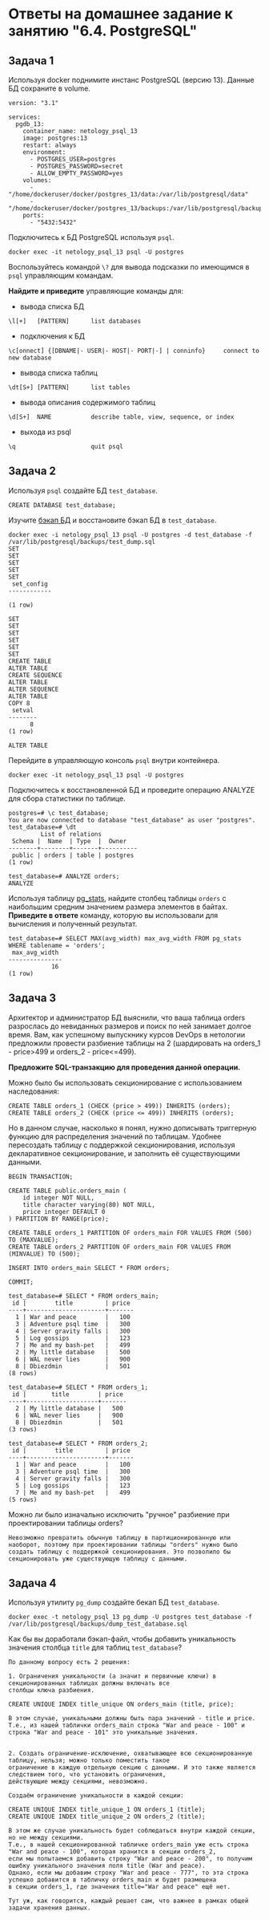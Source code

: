 # Ответы на домашнее задание к занятию "6.4. PostgreSQL"

## Задача 1

Используя docker поднимите инстанс PostgreSQL (версию 13). Данные БД сохраните в volume.

```text
version: "3.1"

services:
  pgdb_13:
    container_name: netology_psql_13
    image: postgres:13
    restart: always
    environment:
      - POSTGRES_USER=postgres
      - POSTGRES_PASSWORD=secret
      - ALLOW_EMPTY_PASSWORD=yes
    volumes:
      - "/home/dockeruser/docker/postgres_13/data:/var/lib/postgresql/data"
      - "/home/dockeruser/docker/postgres_13/backups:/var/lib/postgresql/backups"
    ports:
      - "5432:5432"
```

Подключитесь к БД PostgreSQL используя `psql`.

`docker exec -it netology_psql_13 psql -U postgres`

Воспользуйтесь командой `\?` для вывода подсказки по имеющимся в `psql` управляющим командам.

**Найдите и приведите** управляющие команды для:
- вывода списка БД

`\l[+]   [PATTERN]      list databases`

- подключения к БД

`\c[onnect] {[DBNAME|- USER|- HOST|- PORT|-] | conninfo}     connect to new database`

- вывода списка таблиц

`\dt[S+] [PATTERN]      list tables`

- вывода описания содержимого таблиц

`\d[S+]  NAME           describe table, view, sequence, or index`

- выхода из psql

`\q                     quit psql`

## Задача 2

Используя `psql` создайте БД `test_database`.

`CREATE DATABASE test_database;`

Изучите [бэкап БД](https://github.com/netology-code/virt-homeworks/tree/master/06-db-04-postgresql/test_data) и восстановите бэкап БД в `test_database`.

```text
docker exec -i netology_psql_13 psql -U postgres -d test_database -f /var/lib/postgresql/backups/test_dump.sql
SET
SET
SET
SET
SET
 set_config
------------

(1 row)

SET
SET
SET
SET
SET
SET
CREATE TABLE
ALTER TABLE
CREATE SEQUENCE
ALTER TABLE
ALTER SEQUENCE
ALTER TABLE
COPY 8
 setval
--------
      8
(1 row)

ALTER TABLE
```

Перейдите в управляющую консоль `psql` внутри контейнера.

`docker exec -it netology_psql_13 psql -U postgres`

Подключитесь к восстановленной БД и проведите операцию ANALYZE для сбора статистики по таблице.

```text
postgres=# \c test_database;
You are now connected to database "test_database" as user "postgres".
test_database=# \dt
         List of relations
 Schema |  Name  | Type  |  Owner
--------+--------+-------+----------
 public | orders | table | postgres
(1 row)

test_database=# ANALYZE orders;
ANALYZE
```

Используя таблицу [pg_stats](https://postgrespro.ru/docs/postgresql/12/view-pg-stats), найдите столбец таблицы `orders` 
с наибольшим средним значением размера элементов в байтах. **Приведите в ответе** команду, которую вы использовали для вычисления и полученный результат.

```text
test_database=# SELECT MAX(avg_width) max_avg_width FROM pg_stats WHERE tablename = 'orders';
 max_avg_width
---------------
            16
(1 row)
```

## Задача 3

Архитектор и администратор БД выяснили, что ваша таблица orders разрослась до невиданных размеров и
поиск по ней занимает долгое время. Вам, как успешному выпускнику курсов DevOps в нетологии предложили
провести разбиение таблицы на 2 (шардировать на orders_1 - price>499 и orders_2 - price<=499).

**Предложите SQL-транзакцию для проведения данной операции.**


Можно было бы использовать секционирование с использованием наследования:

```text
CREATE TABLE orders_1 (CHECK (price > 499)) INHERITS (orders);
CREATE TABLE orders_2 (CHECK (price <= 499)) INHERITS (orders);
```

Но в данном случае, насколько я понял, нужно дописывать триггерную функцию для распределения значений по таблицам.
Удобнее пересоздать таблицу с поддержкой секционирования, используя декларативное секционирование, и заполнить её существующими данными.

```text
BEGIN TRANSACTION;

CREATE TABLE public.orders_main (
    id integer NOT NULL,
    title character varying(80) NOT NULL,
    price integer DEFAULT 0
) PARTITION BY RANGE(price);

CREATE TABLE orders_1 PARTITION OF orders_main FOR VALUES FROM (500) TO (MAXVALUE);
CREATE TABLE orders_2 PARTITION OF orders_main FOR VALUES FROM (MINVALUE) TO (500);

INSERT INTO orders_main SELECT * FROM orders;

COMMIT;

test_database=# SELECT * FROM orders_main;
 id |        title         | price
----+----------------------+-------
  1 | War and peace        |   100
  3 | Adventure psql time  |   300
  4 | Server gravity falls |   300
  5 | Log gossips          |   123
  7 | Me and my bash-pet   |   499
  2 | My little database   |   500
  6 | WAL never lies       |   900
  8 | Dbiezdmin            |   501
(8 rows)

test_database=# SELECT * FROM orders_1;
 id |       title        | price
----+--------------------+-------
  2 | My little database |   500
  6 | WAL never lies     |   900
  8 | Dbiezdmin          |   501
(3 rows)

test_database=# SELECT * FROM orders_2;
 id |        title         | price
----+----------------------+-------
  1 | War and peace        |   100
  3 | Adventure psql time  |   300
  4 | Server gravity falls |   300
  5 | Log gossips          |   123
  7 | Me and my bash-pet   |   499
(5 rows)
```

Можно ли было изначально исключить "ручное" разбиение при проектировании таблицы orders?

`Невозможно превратить обычную таблицу в партиционированную или наоборот, поэтому при проектировании таблицы "orders" нужно было создать таблицу с поддержкой секционирования.
Это позволило бы секционировать уже существующую таблицу с данными.`

## Задача 4

Используя утилиту `pg_dump` создайте бекап БД `test_database`.

`docker exec -t netology_psql_13 pg_dump -U postgres test_database -f /var/lib/postgresql/backups/dump_test_database.sql`

Как бы вы доработали бэкап-файл, чтобы добавить уникальность значения столбца `title` для таблиц `test_database`?

```text
По данному вопросу есть 2 решения:

1. Ограничения уникальности (а значит и первичные ключи) в секционированных таблицах должны включать все
столбцы ключа разбиения.

CREATE UNIQUE INDEX title_unique ON orders_main (title, price);

В этом случае, уникальными должны быть пара значений - title и price.
Т.е., из нашей таблички orders_main строка "War and peace - 100" и строка "War and peace - 101" это уникальные значения.


2. Создать ограничение-исключение, охватывающее всю секционированную таблицу, нельзя; можно только поместить такое
ограничение в каждую отдельную секцию с данными. И это также является следствием того, что установить ограничения,
действующие между секциями, невозможно.

Создаём ограничение уникальности в каждой секции:

CREATE UNIQUE INDEX title_unique_1 ON orders_1 (title);
CREATE UNIQUE INDEX title_unique_2 ON orders_2 (title);

В этом же случае уникальность будет соблюдаться внутри каждой секции, но не между секциями.
Т.е., в нашей секционированной табличке orders_main уже есть строка "War and peace - 100", которая хранится в секции orders_2,
если мы попытаемся добавить строку "War and peace - 200", то получим ошибку уникального значения поля title (War and peace).
Однако, если мы добавим строку "War and peace - 777", то эта строка успешко добавится в табличку orders_main и будет размещена
в секции orders_1, где значения title="War and peace" ещё нет.

Тут уж, как говорится, каждый решает сам, что важнее в рамках общей задачи хранения данных.
```
